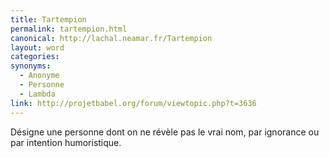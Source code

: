 ```yaml
---
title: Tartempion
permalink: tartempion.html
canonical: http://lachal.neamar.fr/Tartempion
layout: word
categories:
synonyms:
  - Anonyme
  - Personne
  - Lambda
link: http://projetbabel.org/forum/viewtopic.php?t=3636
---
```


Désigne une personne dont on ne révèle pas le vrai nom, par ignorance ou par intention humoristique.

